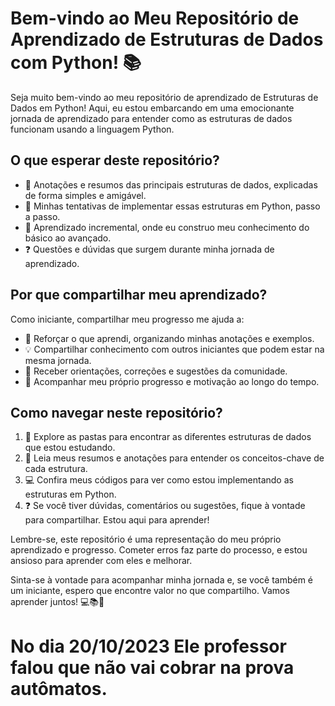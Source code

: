 # Bem-vindo ao Meu Repositório de Aprendizado de Estruturas de Dados com Python! 📚

Seja muito bem-vindo ao meu repositório de aprendizado de Estruturas de Dados em Python! Aqui, eu estou embarcando em uma emocionante jornada de aprendizado para entender como as estruturas de dados funcionam usando a linguagem Python.

## O que esperar deste repositório?

- 📖 Anotações e resumos das principais estruturas de dados, explicadas de forma simples e amigável.
- 🧠 Minhas tentativas de implementar essas estruturas em Python, passo a passo.
- 🚀 Aprendizado incremental, onde eu construo meu conhecimento do básico ao avançado.
- ❓ Questões e dúvidas que surgem durante minha jornada de aprendizado.

## Por que compartilhar meu aprendizado?

Como iniciante, compartilhar meu progresso me ajuda a:

- 📝 Reforçar o que aprendi, organizando minhas anotações e exemplos.
- 💡 Compartilhar conhecimento com outros iniciantes que podem estar na mesma jornada.
- 🤝 Receber orientações, correções e sugestões da comunidade.
- 🚀 Acompanhar meu próprio progresso e motivação ao longo do tempo.

## Como navegar neste repositório?

1. 📁 Explore as pastas para encontrar as diferentes estruturas de dados que estou estudando.
2. 📝 Leia meus resumos e anotações para entender os conceitos-chave de cada estrutura.
3. 💻 Confira meus códigos para ver como estou implementando as estruturas em Python.
4. ❓ Se você tiver dúvidas, comentários ou sugestões, fique à vontade para compartilhar. Estou aqui para aprender!

Lembre-se, este repositório é uma representação do meu próprio aprendizado e progresso. Cometer erros faz parte do processo, e estou ansioso para aprender com eles e melhorar.

Sinta-se à vontade para acompanhar minha jornada e, se você também é um iniciante, espero que encontre valor no que compartilho. Vamos aprender juntos! 💻📚🚀

# No dia 20/10/2023 Ele professor falou que não vai cobrar na prova autômatos.

